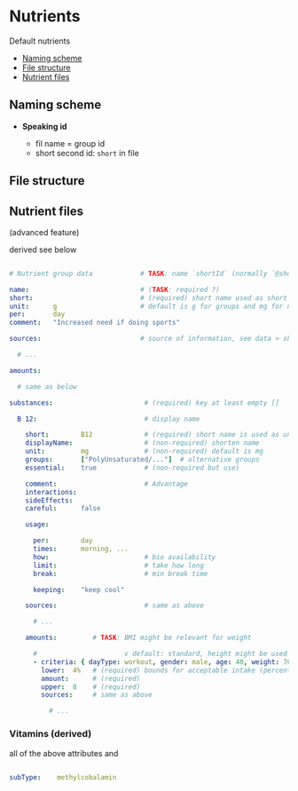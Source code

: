 # Nutrients

Default nutrients

- [Naming scheme](#naming-scheme)
- [File structure](#file-scheme)
- [Nutrient files](#nutrient-files)


Naming scheme
----------------------------------------------------------

- **Speaking id**

  - fil name = group id
  - short second id: `short` in file


File structure
----------------------------------------------------------


Nutrient files
----------------------------------------------------------

(advanced feature)

derived see below

```yaml

# Nutrient group data            # TASK: name `shortId` (normally `@shortId` but looks nicer)

name:                            # (TASK: required ?)
short:                           # (required) short name used as short unique id in daily files (file name is alternative id used in code)
unit:      g                     # default is g for groups and mg for nutrients
per:       day
comment:   "Increased need if doing sports"

sources:                         # source of information, see data > shared > sources (see also below) 

  # ...

amounts:

  # same as below

substances:                       # (required) key at least empty []

  B 12:                           # display name

    short:        B12             # (required) short name is used as unique id over all files
    displayName:                  # (non-required) shorten name
    unit:         mg              # (non-required) default is mg
    groups:       ["PolyUnsaturated/..."]  # alternative groups
    essential:    true            # (non-required but use)

    comment:                      # Advantage
    interactions:                 
    sideEffects:                  
    careful:      false

    usage:

      per:        day
      times:      morning, ...
      how:                        # bio availability
      limit:                      # take how long
      break:                      # min break time

      keeping:    "keep cool"

    sources:                      # same as above

      # ...

    amounts:         # TASK: BMI might be relevant for weight

      #                      v default: standard, height might be used to fix weight
      - criteria: { dayType: workout, gender: male, age: 40, weight: 70, height: "*" }  # (required)
        lower:  4%   # (required) bounds for acceptable intake (percent or precise)
        amount:      # (required)
        upper:  8    # (required)
        sources:     # same as above

          # ...
```


### Vitamins (derived)

all of the above attributes and

```yaml

subType:    methylcobalamin
```
